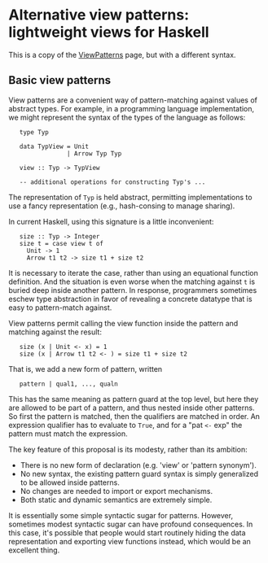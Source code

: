# Alternative view patterns: lightweight views for Haskell



This is a copy of the [ViewPatterns](view-patterns) page, but with a different syntax.


## Basic view patterns



View patterns are a convenient way of pattern-matching against values of abstract types.  For example, in a programming language implementation, we might represent the syntax of the types of the language as follows:


```wiki
   type Typ
 
   data TypView = Unit
                | Arrow Typ Typ

   view :: Typ -> TypView

   -- additional operations for constructing Typ's ...
```


The representation of `Typ` is held abstract, permitting implementations to use a fancy representation (e.g., hash-consing to manage sharing).



In current Haskell, using this signature is a little inconvenient:


```wiki
   size :: Typ -> Integer
   size t = case view t of
     Unit -> 1
     Arrow t1 t2 -> size t1 + size t2
```


It is necessary to iterate the case, rather than using an equational function definition.  And the situation is even worse when the matching against `t` is buried deep inside another pattern.
In response, programmers sometimes eschew type abstraction in favor of revealing a concrete datatype that is easy to pattern-match against.



View patterns permit calling the view function inside the pattern and matching against the result:


```wiki
   size (x | Unit <- x) = 1
   size (x | Arrow t1 t2 <- ) = size t1 + size t2
```


That is, we add a new form of pattern, written 


```wiki
   pattern | qual1, ..., qualn
```


This has the same meaning as pattern guard at the top level, but here they are allowed to be part of a pattern, and thus nested inside other patterns.
So first the pattern is matched, then the qualifiers are matched in order.  An expression qualifier has to evaluate to `True`, and for a "pat `<-` exp" the pattern must match the expression.



The key feature of this proposal is its modesty, rather than its ambition:


- There is no new form of declaration (e.g. 'view' or 'pattern synonym').  
- No new syntax, the existing pattern guard syntax is simply generalized to be allowed inside patterns.
- No changes are needed to import or export mechanisms.
- Both static and dynamic semantics are extremely simple.


It is essentially some simple syntactic sugar for patterns.
However, sometimes modest syntactic sugar can have profound consequences. In this case, it's possible that people would start routinely hiding the data representation and exporting view functions instead, which would be an excellent thing.


